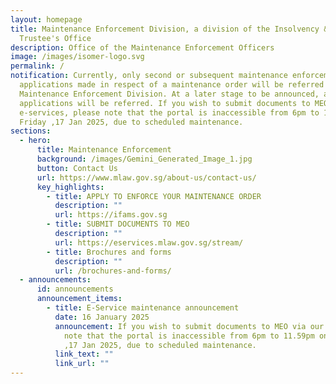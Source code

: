 ```yaml
---
layout: homepage
title: Maintenance Enforcement Division, a division of the Insolvency & Public
  Trustee's Office
description: Office of the Maintenance Enforcement Officers
image: /images/isomer-logo.svg
permalink: /
notification: Currently, only second or subsequent maintenance enforcement
  applications made in respect of a maintenance order will be referred to the
  Maintenance Enforcement Division. At a later stage to be announced, all
  applications will be referred. If you wish to submit documents to MEO via our
  e-services, please note that the portal is inaccessible from 6pm to 11.59pm on
  Friday ,17 Jan 2025, due to scheduled maintenance.
sections:
  - hero:
      title: Maintenance Enforcement
      background: /images/Gemini_Generated_Image_1.jpg
      button: Contact Us
      url: https://www.mlaw.gov.sg/about-us/contact-us/
      key_highlights:
        - title: APPLY TO ENFORCE YOUR MAINTENANCE ORDER
          description: ""
          url: https://ifams.gov.sg
        - title: SUBMIT DOCUMENTS TO MEO
          description: ""
          url: https://eservices.mlaw.gov.sg/stream/
        - title: Brochures and forms
          description: ""
          url: /brochures-and-forms/
  - announcements:
      id: announcements
      announcement_items:
        - title: E-Service maintenance announcement
          date: 16 January 2025
          announcement: If you wish to submit documents to MEO via our e-services, please
            note that the portal is inaccessible from 6pm to 11.59pm on Friday
            ,17 Jan 2025, due to scheduled maintenance.
          link_text: ""
          link_url: ""
---
```

